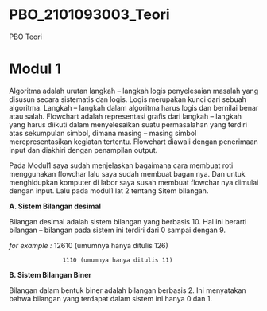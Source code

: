 # PBO_2101093003_Teori
PBO Teori
# Modul 1
Algoritma adalah urutan langkah – langkah logis penyelesaian masalah yang disusun secara sistematis dan logis. Logis merupakan kunci dari sebuah algoritma. Langkah – 
langkah dalam algoritma harus logis dan bernilai benar atau salah. Flowchart adalah representasi grafis dari langkah – langkah yang harus diikuti dalam menyelesaikan suatu permasalahan yang terdiri atas sekumpulan simbol, dimana masing – masing simbol merepresentasikan kegiatan tertentu. Flowchart diawali dengan penerimaan input dan diakhiri dengan penampilan output.

Pada Modul1 saya sudah menjelaskan bagaimana cara membuat roti menggunakan flowchar lalu saya sudah membuat bagan nya. Dan untuk menghidupkan komputer di labor saya susah membuat flowchar nya dimulai dengan input. Lalu pada modul1 lat 2 tentang Sitem bilangan.

**A. Sistem Bilangan desimal**

  Bilangan desimal adalah sistem bilangan yang berbasis 10. Hal ini berarti bilangan – bilangan pada sistem ini terdiri dari 0 sampai dengan 9.
  
  _for example :_  12610 (umumnya hanya ditulis 126) 
                   
                   1110 (umumnya hanya ditulis 11) 
            
 **B. Sistem Bilangan Biner**
 
 Bilangan dalam bentuk biner adalah bilangan berbasis 2. Ini menyatakan bahwa bilangan yang terdapat dalam sistem ini hanya 0 dan 1.
          
